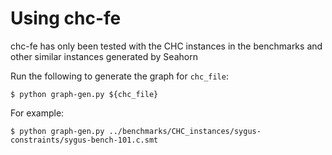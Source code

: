 # Using chc-fe

chc-fe has only been tested with the CHC instances in the benchmarks and other similar instances generated by Seahorn

Run the following to generate the graph for `chc_file`:
```
$ python graph-gen.py ${chc_file}
```

For example:
```
$ python graph-gen.py ../benchmarks/CHC_instances/sygus-constraints/sygus-bench-101.c.smt
```
